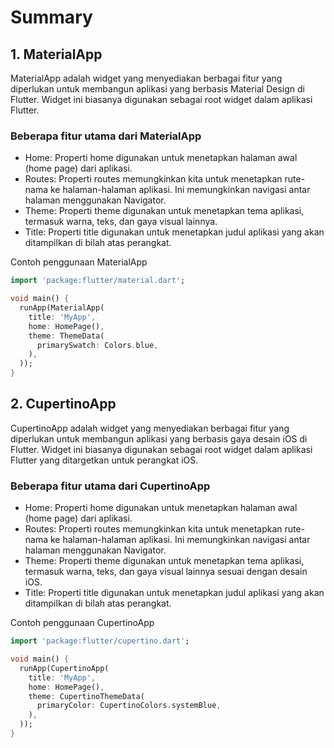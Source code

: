 # Summary

## 1. MaterialApp
MaterialApp adalah widget yang menyediakan berbagai fitur yang diperlukan untuk membangun aplikasi yang berbasis Material Design di Flutter. Widget ini biasanya digunakan sebagai root widget dalam aplikasi Flutter.

### Beberapa fitur utama dari MaterialApp

- Home: Properti home digunakan untuk menetapkan halaman awal (home page) dari aplikasi.
- Routes: Properti routes memungkinkan kita untuk menetapkan rute-nama ke halaman-halaman aplikasi. Ini memungkinkan navigasi antar halaman menggunakan Navigator.
- Theme: Properti theme digunakan untuk menetapkan tema aplikasi, termasuk warna, teks, dan gaya visual lainnya.
- Title: Properti title digunakan untuk menetapkan judul aplikasi yang akan ditampilkan di bilah atas perangkat.

Contoh penggunaan MaterialApp

```dart
import 'package:flutter/material.dart';

void main() {
  runApp(MaterialApp(
    title: 'MyApp',
    home: HomePage(),
    theme: ThemeData(
      primarySwatch: Colors.blue,
    ),
  ));
}
```

## 2. CupertinoApp
CupertinoApp adalah widget yang menyediakan berbagai fitur yang diperlukan untuk membangun aplikasi yang berbasis gaya desain iOS di Flutter. Widget ini biasanya digunakan sebagai root widget dalam aplikasi Flutter yang ditargetkan untuk perangkat iOS.

### Beberapa fitur utama dari CupertinoApp

- Home: Properti home digunakan untuk menetapkan halaman awal (home page) dari aplikasi.
- Routes: Properti routes memungkinkan kita untuk menetapkan rute-nama ke halaman-halaman aplikasi. Ini memungkinkan navigasi antar halaman menggunakan Navigator.
- Theme: Properti theme digunakan untuk menetapkan tema aplikasi, termasuk warna, teks, dan gaya visual lainnya sesuai dengan desain iOS.
- Title: Properti title digunakan untuk menetapkan judul aplikasi yang akan ditampilkan di bilah atas perangkat.

Contoh penggunaan CupertinoApp

```dart
import 'package:flutter/cupertino.dart';

void main() {
  runApp(CupertinoApp(
    title: 'MyApp',
    home: HomePage(),
    theme: CupertinoThemeData(
      primaryColor: CupertinoColors.systemBlue,
    ),
  ));
}
```